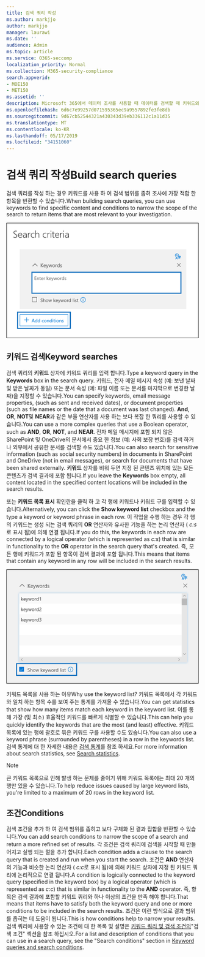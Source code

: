 ```yaml
---
title: 검색 쿼리 작성
ms.author: markjjo
author: markjjo
manager: laurawi
ms.date: ''
audience: Admin
ms.topic: article
ms.service: O365-seccomp
localization_priority: Normal
ms.collection: M365-security-compliance
search.appverid:
- MOE150
- MET150
ms.assetid: ''
description: Microsoft 365에서 데이터 조사를 사용할 때 데이터를 검색할 때 키워드와 조건을 사용 하 여 검색 범위를 좁힐 수 있습니다.
ms.openlocfilehash: 6d6c7e99257d071595365ec9a9557892fe3fe8db
ms.sourcegitcommit: 9d67cb52544321a430343d39eb336112c1a11d35
ms.translationtype: MT
ms.contentlocale: ko-KR
ms.lasthandoff: 05/17/2019
ms.locfileid: "34151060"
---
```

# <a name="build-search-queries"></a><span data-ttu-id="95a2e-103">검색 쿼리 작성</span><span class="sxs-lookup"><span data-stu-id="95a2e-103">Build search queries</span></span>

<span data-ttu-id="95a2e-104">검색 쿼리를 작성 하는 경우 키워드를 사용 하 여 검색 범위를 좁혀 조사에 가장 적합 한 항목을 반환할 수 있습니다.</span><span class="sxs-lookup"><span data-stu-id="95a2e-104">When building search queries, you can use keywords to find specific content and conditions to narrow the scope of the search to return items that are most relevant to your investigation.</span></span>

![키워드 및 조건을 사용 하 여 검색 결과 범위 좁히기](../media/SearchQueryBox.png)

## <a name="keyword-searches"></a><span data-ttu-id="95a2e-106">키워드 검색</span><span class="sxs-lookup"><span data-stu-id="95a2e-106">Keyword searches</span></span>

<span data-ttu-id="95a2e-107">검색 쿼리의 **키워드** 상자에 키워드 쿼리를 입력 합니다.</span><span class="sxs-lookup"><span data-stu-id="95a2e-107">Type a keyword query in the **Keywords** box in the search query.</span></span> <span data-ttu-id="95a2e-108">키워드, 전자 메일 메시지 속성 (예: 보낸 날짜 및 받은 날짜가 동일) 또는 문서 속성 (예: 파일 이름 또는 문서를 마지막으로 변경한 날짜)을 지정할 수 있습니다.</span><span class="sxs-lookup"><span data-stu-id="95a2e-108">You can specify keywords, email message properties, (such as sent and received dates), or document properties (such as file names or the date that a document was last changed).</span></span> <span data-ttu-id="95a2e-109">**And**, **OR**, **NOT**및 **NEAR**과 같은 부울 연산자를 사용 하는 보다 복잡 한 쿼리를 사용할 수 있습니다.</span><span class="sxs-lookup"><span data-stu-id="95a2e-109">You can use a more complex queries that use a Boolean operator, such as **AND**, **OR**, **NOT**, and **NEAR**.</span></span> <span data-ttu-id="95a2e-110">전자 메일 메시지에 포함 되지 않은 SharePoint 및 OneDrive의 문서에서 중요 한 정보 (예: 사회 보장 번호)를 검색 하거나 외부에서 공유한 문서를 검색할 수도 있습니다.</span><span class="sxs-lookup"><span data-stu-id="95a2e-110">You can also search for sensitive information (such as social security numbers) in documents in SharePoint and OneDrive (not in email messages), or search for documents that have been shared externally.</span></span> <span data-ttu-id="95a2e-111">**키워드** 상자를 비워 두면 지정 된 콘텐츠 위치에 있는 모든 콘텐츠가 검색 결과에 포함 됩니다.</span><span class="sxs-lookup"><span data-stu-id="95a2e-111">If you leave the **Keywords** box empty, all content located in the specified content locations will be included in the search results.</span></span>
    
<span data-ttu-id="95a2e-112">또는 **키워드 목록 표시** 확인란을 클릭 하 고 각 행에 키워드나 키워드 구를 입력할 수 있습니다.</span><span class="sxs-lookup"><span data-stu-id="95a2e-112">Alternatively, you can click the **Show keyword list** checkbox and the type a keyword or keyword phrase in each row.</span></span> <span data-ttu-id="95a2e-113">이 작업을 수행 하는 경우 각 행의 키워드는 생성 되는 검색 쿼리의 **OR** 연산자와 유사한 기능을 하는 논리 연산자 ( *c:s*로 표시 됨)에 의해 연결 됩니다.</span><span class="sxs-lookup"><span data-stu-id="95a2e-113">If you do this, the keywords in each row are connected by a logical operator (which is represented as *c:s*) that is similar in functionality to the **OR** operator in the search query that's created.</span></span> <span data-ttu-id="95a2e-114">즉, 모든 행에 키워드가 포함 된 항목이 검색 결과에 포함 됩니다.</span><span class="sxs-lookup"><span data-stu-id="95a2e-114">This means that items that contain any keyword in any row will be included in the search results.</span></span>

![키워드 목록을 사용 하 여 쿼리의 각 키워드에 대 한 통계 가져오기](../media/KeywordListSearch.png)

<span data-ttu-id="95a2e-116">키워드 목록을 사용 하는 이유</span><span class="sxs-lookup"><span data-stu-id="95a2e-116">Why use the keyword list?</span></span> <span data-ttu-id="95a2e-117">키워드 목록에서 각 키워드와 일치 하는 항목 수를 보여 주는 통계를 가져올 수 있습니다.</span><span class="sxs-lookup"><span data-stu-id="95a2e-117">You can get statistics that show how many items match each keyword in the keyword list.</span></span> <span data-ttu-id="95a2e-118">이를 통해 가장 (및 최소) 효율적인 키워드를 빠르게 식별할 수 있습니다.</span><span class="sxs-lookup"><span data-stu-id="95a2e-118">This can help you quickly identify the keywords that are the most (and least) effective.</span></span> <span data-ttu-id="95a2e-119">키워드 목록에 있는 행에 괄호로 묶은 키워드 구를 사용할 수도 있습니다.</span><span class="sxs-lookup"><span data-stu-id="95a2e-119">You can also use a keyword phrase (surrounded by parentheses) in a row in the keywords list.</span></span> <span data-ttu-id="95a2e-120">검색 통계에 대 한 자세한 내용은 [검색 통계](search-statistics.md)를 참조 하세요.</span><span class="sxs-lookup"><span data-stu-id="95a2e-120">For more information about search statistics, see [Search statistics](search-statistics.md).</span></span>

> [!NOTE]
> <span data-ttu-id="95a2e-121">큰 키워드 목록으로 인해 발생 하는 문제를 줄이기 위해 키워드 목록에는 최대 20 개의 행만 있을 수 있습니다.</span><span class="sxs-lookup"><span data-stu-id="95a2e-121">To help reduce issues caused by large keyword lists, you're limited to a maximum of 20 rows in the keyword list.</span></span>

## <a name="conditions"></a><span data-ttu-id="95a2e-122">조건</span><span class="sxs-lookup"><span data-stu-id="95a2e-122">Conditions</span></span>
    
<span data-ttu-id="95a2e-123">검색 조건을 추가 하 여 검색 범위를 좁히고 보다 구체화 된 결과 집합을 반환할 수 있습니다.</span><span class="sxs-lookup"><span data-stu-id="95a2e-123">You can add search conditions to narrow the scope of a search and return a more refined set of results.</span></span> <span data-ttu-id="95a2e-124">각 조건은 검색 쿼리에 검색을 시작할 때 만들어지고 실행 되는 절을 추가 합니다.</span><span class="sxs-lookup"><span data-stu-id="95a2e-124">Each condition adds a clause to the search query that is created and run when you start the search.</span></span> <span data-ttu-id="95a2e-125">조건은 **AND** 연산자의 기능과 비슷한 논리 연산자 ( *c:c*로 표시 됨)에 의해 키워드 상자에 지정 된 키워드 쿼리에 논리적으로 연결 됩니다.</span><span class="sxs-lookup"><span data-stu-id="95a2e-125">A condition is logically connected to the keyword query (specified in the keyword box) by a logical operator (which is represented as *c:c*) that is similar in functionality to the **AND** operator.</span></span> <span data-ttu-id="95a2e-126">즉, 항목은 검색 결과에 포함할 키워드 쿼리와 하나 이상의 조건을 만족 해야 합니다.</span><span class="sxs-lookup"><span data-stu-id="95a2e-126">That means that items have to satisfy both the keyword query and one or more conditions to be included in the search results.</span></span> <span data-ttu-id="95a2e-127">조건은 이런 방식으로 결과 범위를 좁히는 데 도움이 됩니다.</span><span class="sxs-lookup"><span data-stu-id="95a2e-127">This is how conditions help to narrow your results.</span></span> <span data-ttu-id="95a2e-128">검색 쿼리에 사용할 수 있는 조건에 대 한 목록 및 설명은 [키워드 쿼리 및 검색 조건의](../keyword-queries-and-search-conditions.md#search-conditions)"검색 조건" 섹션을 참조 하십시오.</span><span class="sxs-lookup"><span data-stu-id="95a2e-128">For a list and description of conditions that you can use in a search query, see the "Search conditions" section in [Keyword queries and search conditions](../keyword-queries-and-search-conditions.md#search-conditions).</span></span>
